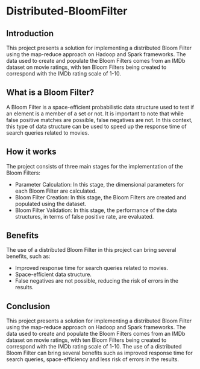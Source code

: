 # Distributed-BloomFilter

## Introduction
This project presents a solution for implementing a distributed Bloom Filter using the map-reduce approach on Hadoop and Spark frameworks. The data used to create and populate the Bloom Filters comes from an IMDb dataset on movie ratings, with ten Bloom Filters being created to correspond with the IMDb rating scale of 1-10.

## What is a Bloom Filter?
A Bloom Filter is a space-efficient probabilistic data structure used to test if an element is a member of a set or not. It is important to note that while false positive matches are possible, false negatives are not. In this context, this type of data structure can be used to speed up the response time of search queries related to movies.

## How it works
The project consists of three main stages for the implementation of the Bloom Filters:

- Parameter Calculation: In this stage, the dimensional parameters for each Bloom Filter are calculated.
- Bloom Filter Creation: In this stage, the Bloom Filters are created and populated using the dataset.
- Bloom Filter Validation: In this stage, the performance of the data structures, in terms of false positive rate, are evaluated.

## Benefits
The use of a distributed Bloom Filter in this project can bring several benefits, such as:

- Improved response time for search queries related to movies.
- Space-efficient data structure.
- False negatives are not possible, reducing the risk of errors in the results.

## Conclusion
This project presents a solution for implementing a distributed Bloom Filter using the map-reduce approach on Hadoop and Spark frameworks. The data used to create and populate the Bloom Filters comes from an IMDb dataset on movie ratings, with ten Bloom Filters being created to correspond with the IMDb rating scale of 1-10. The use of a distributed Bloom Filter can bring several benefits such as improved response time for search queries, space-efficiency and less risk of errors in the results.
